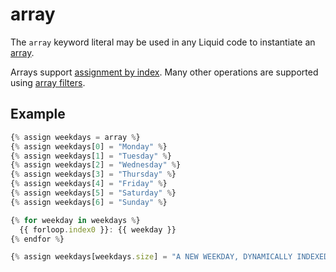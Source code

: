 # array

The `array` keyword literal may be used in any Liquid code to instantiate an [array](../basics/types.md#array).

Arrays support [assignment by index](../tags/assign.md#assigning-into-arrays). Many other operations are supported using [array filters](../filters.md#array-filters).

## Example

```javascript
{% assign weekdays = array %}
{% assign weekdays[0] = "Monday" %}
{% assign weekdays[1] = "Tuesday" %}
{% assign weekdays[2] = "Wednesday" %}
{% assign weekdays[3] = "Thursday" %}
{% assign weekdays[4] = "Friday" %}
{% assign weekdays[5] = "Saturday" %}
{% assign weekdays[6] = "Sunday" %}

{% for weekday in weekdays %}
  {{ forloop.index0 }}: {{ weekday }}
{% endfor %}

{% assign weekdays[weekdays.size] = "A NEW WEEKDAY, DYNAMICALLY INDEXED???" %}
```

